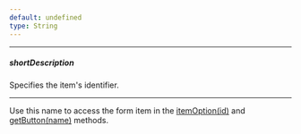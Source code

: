 ```yaml
---
default: undefined
type: String
---
```

---
##### shortDescription
Specifies the item's identifier.

---
Use this name to access the form item in the [itemOption(id)](/api-reference/10%20UI%20Widgets/dxForm/3%20Methods/itemOption(id).md '/Documentation/ApiReference/UI_Widgets/dxForm/Methods/#itemOptionid') and [getButton(name)](/api-reference/10%20UI%20Widgets/dxForm/3%20Methods/getButton(name).md '/Documentation/ApiReference/UI_Widgets/dxForm/Methods/#getButtonname') methods.